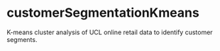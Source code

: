 # customerSegmentationKmeans
K-means cluster analysis of UCL online retail data to identify customer segments.

